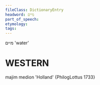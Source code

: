 ```yaml
---
fileClass: DictionaryEntry
headword: מיים
part_of_speech: 
etymology: 
tags: 
---
```

מיים
'water'

WESTERN
========

majim medion 'Holland' {PhilogLottus 1733}